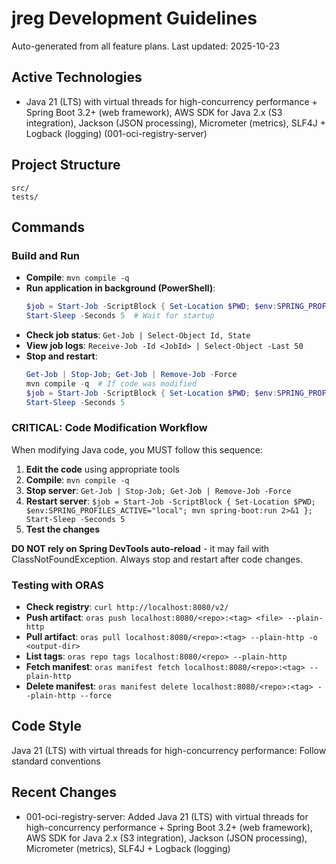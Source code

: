 # jreg Development Guidelines

Auto-generated from all feature plans. Last updated: 2025-10-23

## Active Technologies

- Java 21 (LTS) with virtual threads for high-concurrency performance + Spring Boot 3.2+ (web framework), AWS SDK for Java 2.x (S3 integration), Jackson (JSON processing), Micrometer (metrics), SLF4J + Logback (logging) (001-oci-registry-server)

## Project Structure

```text
src/
tests/
```

## Commands

### Build and Run
- **Compile**: `mvn compile -q`
- **Run application in background (PowerShell)**:
  ```powershell
  $job = Start-Job -ScriptBlock { Set-Location $PWD; $env:SPRING_PROFILES_ACTIVE="local"; mvn spring-boot:run 2>&1 }
  Start-Sleep -Seconds 5  # Wait for startup
  ```
- **Check job status**: `Get-Job | Select-Object Id, State`
- **View job logs**: `Receive-Job -Id <JobId> | Select-Object -Last 50`
- **Stop and restart**:
  ```powershell
  Get-Job | Stop-Job; Get-Job | Remove-Job -Force
  mvn compile -q  # If code was modified
  $job = Start-Job -ScriptBlock { Set-Location $PWD; $env:SPRING_PROFILES_ACTIVE="local"; mvn spring-boot:run 2>&1 }
  Start-Sleep -Seconds 5
  ```

### CRITICAL: Code Modification Workflow
When modifying Java code, you MUST follow this sequence:
1. **Edit the code** using appropriate tools
2. **Compile**: `mvn compile -q`
3. **Stop server**: `Get-Job | Stop-Job; Get-Job | Remove-Job -Force`
4. **Restart server**: `$job = Start-Job -ScriptBlock { Set-Location $PWD; $env:SPRING_PROFILES_ACTIVE="local"; mvn spring-boot:run 2>&1 }; Start-Sleep -Seconds 5`
5. **Test the changes**

**DO NOT rely on Spring DevTools auto-reload** - it may fail with ClassNotFoundException. Always stop and restart after code changes.

### Testing with ORAS
- **Check registry**: `curl http://localhost:8080/v2/`
- **Push artifact**: `oras push localhost:8080/<repo>:<tag> <file> --plain-http`
- **Pull artifact**: `oras pull localhost:8080/<repo>:<tag> --plain-http -o <output-dir>`
- **List tags**: `oras repo tags localhost:8080/<repo> --plain-http`
- **Fetch manifest**: `oras manifest fetch localhost:8080/<repo>:<tag> --plain-http`
- **Delete manifest**: `oras manifest delete localhost:8080/<repo>:<tag> --plain-http --force`

## Code Style

Java 21 (LTS) with virtual threads for high-concurrency performance: Follow standard conventions

## Recent Changes

- 001-oci-registry-server: Added Java 21 (LTS) with virtual threads for high-concurrency performance + Spring Boot 3.2+ (web framework), AWS SDK for Java 2.x (S3 integration), Jackson (JSON processing), Micrometer (metrics), SLF4J + Logback (logging)

<!-- MANUAL ADDITIONS START -->
<!-- MANUAL ADDITIONS END -->
